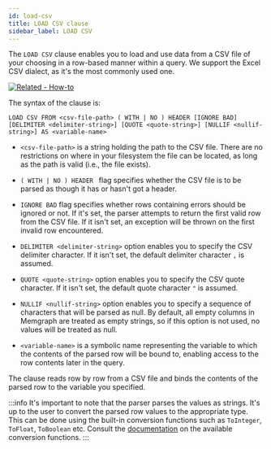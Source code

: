 ```yaml
---
id: load-csv
title: LOAD CSV clause
sidebar_label: LOAD CSV
---
```


The `LOAD CSV` clause enables you to load and use data from a CSV file of your
choosing in a row-based manner within a query. We support the Excel CSV dialect,
as it's the most commonly used one.

[![Related - How-to](https://img.shields.io/static/v1?label=Related&message=How-to&color=blue&style=for-the-badge)](/docs/memgraph/import-data/load-csv-clause)

The syntax of the clause is:

```cypher
LOAD CSV FROM <csv-file-path> ( WITH | NO ) HEADER [IGNORE BAD] [DELIMITER <delimiter-string>] [QUOTE <quote-string>] [NULLIF <nullif-string>] AS <variable-name>
```

* `<csv-file-path>` is a string holding the path to the CSV file. There are no
  restrictions on where in your filesystem the file can be located, as long as
  the path is valid (i.e., the file exists).

* `( WITH | NO ) HEADER ` flag specifies whether the CSV file is to be parsed as
  though it has or hasn't got a header.

* `IGNORE BAD` flag specifies whether rows containing errors should be ignored
  or not. If it's set, the parser attempts to return the first valid row from
  the CSV file. If it isn't set, an exception will be thrown on the first
  invalid row encountered.

* `DELIMITER <delimiter-string>` option enables you to specify the CSV delimiter
  character. If it isn't set, the default delimiter character `,` is assumed.

* `QUOTE <quote-string>` option enables you to specify the CSV quote character.
  If it isn't set, the default quote character `"` is assumed.

* `NULLIF <nullif-string>` option enables you to specify a sequence of characters that will be parsed as null.
  By default, all empty columns in Memgraph are treated as empty strings, so if this option is not used, no values will be treated as null. 

* `<variable-name>` is a symbolic name representing the variable to which the
  contents of the parsed row will be bound to, enabling access to the row
  contents later in the query.

The clause reads row by row from a CSV file and binds the contents of the parsed
row to the variable you specified.

:::info
It's important to note that the parser parses the values as strings.
It's up to the user to convert the parsed row values to the appropriate type.
This can be done using the built-in conversion functions such as `ToInteger`,
`ToFloat`, `ToBoolean` etc. Consult the [documentation](/functions.md) on the
available conversion functions.
:::
